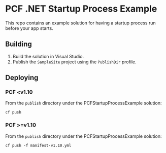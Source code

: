 # PCF .NET Startup Process Example

This repo contains an example solution for having a startup process run before your app starts.

## Building
1. Build the solution in Visual Studio.
2. Publish the `SampleSite` project using the `PublishDir` profile.

## Deploying

### PCF <v1.10
From the `publish` directory under the PCFStartupProcessExample solution:
```
cf push
```

### PCF >=v1.10
From the `publish` directory under the PCFStartupProcessExample solution:
```
cf push -f manifest-v1.10.yml
```